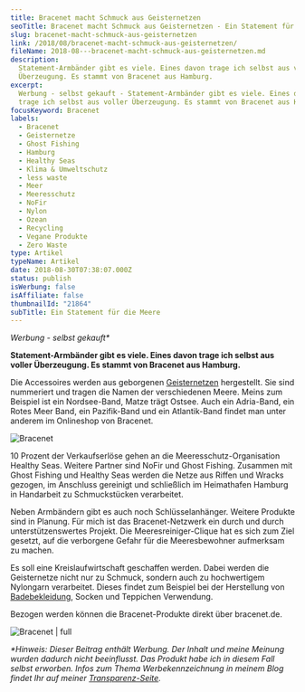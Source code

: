 ```yaml
---
title: Bracenet macht Schmuck aus Geisternetzen
seoTitle: Bracenet macht Schmuck aus Geisternetzen - Ein Statement für die Meere
slug: bracenet-macht-schmuck-aus-geisternetzen
link: /2018/08/bracenet-macht-schmuck-aus-geisternetzen/
fileName: 2018-08---bracenet-macht-schmuck-aus-geisternetzen.md
description:
  Statement-Armbänder gibt es viele. Eines davon trage ich selbst aus voller
  Überzeugung. Es stammt von Bracenet aus Hamburg.
excerpt:
  Werbung - selbst gekauft - Statement-Armbänder gibt es viele. Eines davon
  trage ich selbst aus voller Überzeugung. Es stammt von Bracenet aus Hamburg.
focusKeyword: Bracenet
labels:
  - Bracenet
  - Geisternetze
  - Ghost Fishing
  - Hamburg
  - Healthy Seas
  - Klima & Umweltschutz
  - less waste
  - Meer
  - Meeresschutz
  - NoFir
  - Nylon
  - Ozean
  - Recycling
  - Vegane Produkte
  - Zero Waste
type: Artikel
typeName: Artikel
date: 2018-08-30T07:38:07.000Z
status: publish
isWerbung: false
isAffiliate: false
thumbnailId: "21864"
subTitle: Ein Statement für die Meere
---
```


<em>Werbung - selbst gekauft\*</em>

<strong>Statement-Armbänder gibt es viele. Eines davon trage ich selbst aus
voller Überzeugung. Es stammt von Bracenet aus Hamburg.</strong>

Die Accessoires werden aus geborgenen
<a href="http://cardamonchai.com/2018/08/wwf-geisternetz-warnemuende/">Geisternetzen</a>
hergestellt. Sie sind nummeriert und tragen die Namen der verschiedenen Meere.
Meins zum Beispiel ist ein Nordsee-Band, Matze trägt Ostsee. Auch ein
Adria-Band, ein Rotes Meer Band, ein Pazifik-Band und ein Atlantik-Band findet
man unter anderem im Onlineshop von Bracenet.

![Bracenet](http://cardamonchai.com/wp-content/uploads/2018/08/44359416061_73afc6e1ec_z-400x300.jpg)

10 Prozent der Verkaufserlöse gehen an die Meeresschutz-Organisation Healthy
Seas. Weitere Partner sind NoFir und Ghost Fishing. Zusammen mit Ghost Fishing
und Healthy Seas werden die Netze aus Riffen und Wracks gezogen, im Anschluss
gereinigt und schließlich im Heimathafen Hamburg in Handarbeit zu Schmuckstücken
verarbeitet.

Neben Armbändern gibt es auch noch Schlüsselanhänger. Weitere Produkte sind in
Planung. Für mich ist das Bracenet-Netzwerk ein durch und durch
unterstützenswertes Projekt. Die Meeresreiniger-Clique hat es sich zum Ziel
gesetzt, auf die verborgene Gefahr für die Meeresbewohner aufmerksam zu machen.

Es soll eine Kreislaufwirtschaft geschaffen werden. Dabei werden die
Geisternetze nicht nur zu Schmuck, sondern auch zu hochwertigem Nylongarn
verarbeitet. Dieses findet zum Beispiel bei der Herstellung von
<a href="http://cardamonchai.com/2018/06/inaska-sportbikinis/">Badebekleidung</a>,
Socken und Teppichen Verwendung.

Bezogen werden können die Bracenet-Produkte direkt über bracenet.de.

![Bracenet | full](http://cardamonchai.com/wp-content/uploads/2018/08/43643438844_6ea5692271_z.jpg)

<em>\*Hinweis: Dieser Beitrag enthält Werbung. Der Inhalt und meine Meinung
wurden dadurch nicht beeinflusst. Das Produkt habe ich in diesem Fall selbst
erworben. Infos zum Thema Werbekennzeichnung in meinem Blog findet Ihr auf
meiner <a href="https://cardamonchai.com/werbung/">Transparenz-Seite</a>.</em>

